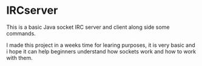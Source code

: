 # IRCserver
This is a basic Java socket IRC server and client along side some commands.

I made this project in a weeks time for learing purposes, it is very basic 
and i hope it can help beginners understand how sockets work and how to work with them.
